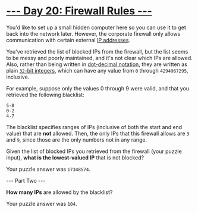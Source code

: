 # [--- Day 20: Firewall Rules ---](http://adventofcode.com/2016/day/20)

You'd like to set up a small hidden computer here so you can use it to get back into the network later. However, the corporate firewall only allows communication with certain external [IP addresses](https://en.wikipedia.org/wiki/IPv4#Addressing).

You've retrieved the list of blocked IPs from the firewall, but the list seems to be messy and poorly maintained, and it's not clear which IPs are allowed. Also, rather than being written in [dot-decimal notation](https://en.wikipedia.org/wiki/Dot-decimal_notation), they are written as plain [``32``-bit integers](https://en.wikipedia.org/wiki/32-bit), which can have any value from ``0`` through ``4294967295``, inclusive.

For example, suppose only the values 0 through 9 were valid, and that you retrieved the following blacklist:
```
5-8  
0-2  
4-7
```
The blacklist specifies ranges of IPs (inclusive of both the start and end value) that are **not** allowed. Then, the only IPs that this firewall allows are ``3`` and ``9``, since those are the only numbers not in any range.

Given the list of blocked IPs you retrieved from the firewall (your puzzle input), **what is the lowest-valued IP** that is not blocked?

Your puzzle answer was ``17348574``.

--- Part Two ---

**How many IPs** are allowed by the blacklist?

Your puzzle answer was ``104``.
